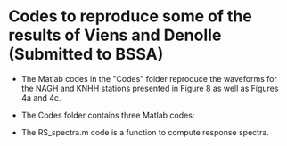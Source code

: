# Codes to reproduce some of the results of Viens and Denolle (Submitted to BSSA)

* The Matlab codes in the "Codes" folder reproduce the waveforms for the NAGH and KNHH stations presented in Figure 8 as well as Figures 4a and 4c.

* The Codes folder contains three Matlab codes: 
 - The RS_spectra.m code is a function to compute response spectra.
